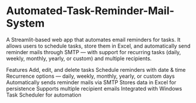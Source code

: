 # Automated-Task-Reminder-Mail-System
A Streamlit-based web app that automates email reminders for tasks. It allows users to schedule tasks, store them in Excel, and automatically send reminder mails through SMTP — with support for recurring tasks (daily, weekly, monthly, yearly, or custom) and multiple recipients.

Features
Add, edit, and delete tasks
Schedule reminders with date & time
Recurrence options — daily, weekly, monthly, yearly, or custom days
Automatically sends reminder mails via SMTP
Stores data in Excel for persistence
Supports multiple recipient emails
Integrated with Windows Task Scheduler for automation
